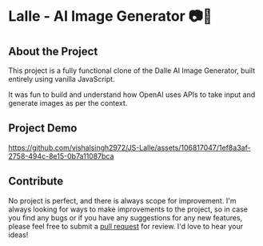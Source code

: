 # Lalle - AI Image Generator 📷🎨 

## About the Project

This project is a fully functional clone of the Dalle AI Image Generator, built entirely using vanilla JavaScript.

It was fun to build and understand how OpenAI uses APIs to take input and generate images as per the context.

## Project Demo

https://github.com/vishalsingh2972/JS-Lalle/assets/106817047/1ef8a3af-2758-494c-8e15-0b7a11087bca

## Contribute

No project is perfect, and there is always scope for improvement. I'm always looking for ways to make improvements to the project, so in case you find any bugs or if you have any suggestions for any new features, please feel free to submit a [pull request](https://github.com/vishalsingh2972/JS-Lalle/pulls) for review. 
I'd love to hear your ideas!

